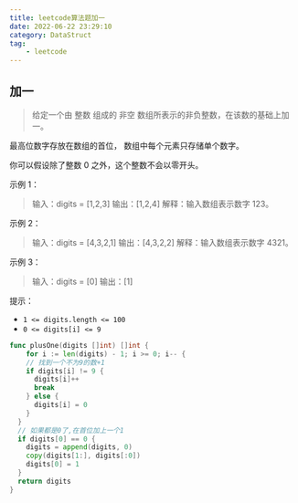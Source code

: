 ```yaml
---
title: leetcode算法题加一
date: 2022-06-22 23:29:10
category: DataStruct
tag:
    - leetcode
---
```


## 加一

> 给定一个由 整数 组成的 非空 数组所表示的非负整数，在该数的基础上加一。

最高位数字存放在数组的首位， 数组中每个元素只存储单个数字。

你可以假设除了整数 0 之外，这个整数不会以零开头。

示例 1：

> 输入：digits = [1,2,3]
> 输出：[1,2,4]
> 解释：输入数组表示数字 123。

示例 2：

> 输入：digits = [4,3,2,1]
> 输出：[4,3,2,2]
> 解释：输入数组表示数字 4321。

示例 3：

> 输入：digits = [0]
> 输出：[1]

提示：

-   `1 <= digits.length <= 100`
-   `0 <= digits[i] <= 9`

```go
func plusOne(digits []int) []int {
    for i := len(digits) - 1; i >= 0; i-- {
    // 找到一个不为9的数+1
    if digits[i] != 9 {
      digits[i]++
      break
    } else {
      digits[i] = 0
    }
  }
  // 如果都是0了,在首位加上一个1
  if digits[0] == 0 {
    digits = append(digits, 0)
    copy(digits[1:], digits[:0])
    digits[0] = 1
  }
  return digits
}
```
